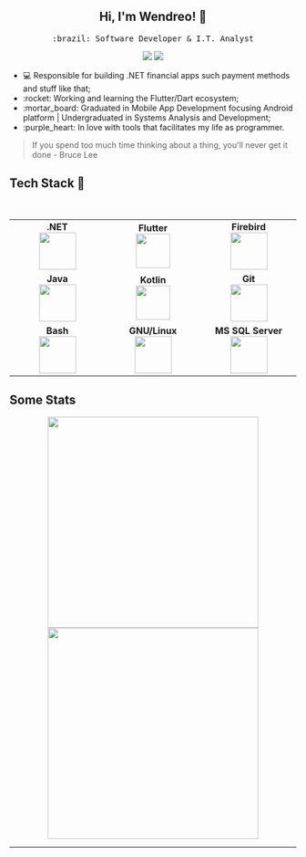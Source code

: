 <h2 align="center"> Hi, I'm Wendreo! 👋 <br/> </h2> 

<p align="center"> <samp>:brazil: Software Developer & I.T. Analyst</p>
  
<p align="center">
<a href="https://www.linkedin.com/in/wendreof/"><img src="https://img.shields.io/badge/linkedin-%230077B5.svg?&style=for-the-badge&logo=linkedin&logoColor=white"/></a>
<a href="https://instagram.com/wendreof"><img src="https://img.shields.io/badge/instagram-%23E4405F.svg?&style=for-the-badge&logo=instagram&logoColor=white"/></a>

<ul>
  <li>💻 Responsible for building .NET financial apps such payment methods and stuff like that;</li>
  <li>:rocket: Working and learning the Flutter/Dart ecosystem;</li>
  <li>:mortar_board: Graduated in Mobile App Development focusing Android platform | Undergraduated in Systems Analysis and Development;</li>
  <li>:purple_heart: In love with tools that facilitates my life as programmer.</li>
</ul>

> If you spend too much time thinking about a thing, you'll never get it done - Bruce Lee
  
## Tech Stack :wrench:
<br>
<table>
<tbody>
 <tr>

<td align="center" width="20%">
<span><b><center>.NET</center></b></span> 
<img height=65px src="https://upload.wikimedia.org/wikipedia/commons/0/0e/Microsoft_.NET_logo.png"> 
  
</td>

<td align="center" width="20%">
<span><b><center>Flutter</center></b></span> 
<img height=60px src="https://img.icons8.com/color/2x/flutter.png"> 
</td>

<td align="center" width="20%">
<span><b><center>Firebird</center></b></span> 
<img height=65px src="https://firebirdsql.org/file/about/ds-firebird-logo-1000.png"> 
</td>

<tr>
<td align="center" width="20%">
<span><b><center>Java</center></b></span> 
<img height=65px src="https://img.icons8.com/color/96/000000/java-coffee-cup-logo.png"> 
</td>
  
<td align="center" width="20%">
<span><b><center>Kotlin</center></b></span> 
<img height=60px src="https://img.icons8.com/color/48/000000/kotlin.png"> 
</td>
 

<td align="center" width="20%">
<span><b><center>Git</center></b></span> 
<img height=65px src="https://img.icons8.com/color/48/000000/git.png"> 
</td>

<tr>
<td align="center" width="20%">
<span><b><center>Bash</center></b></span> 
<img height=65px src="https://img.icons8.com/fluent/48/000000/console.png"> 
</td>

 <td align="center" width="20%">
<span><b><center>GNU/Linux</center></b></span> 
<img height=65px src="https://img.icons8.com/color/96/000000/linux.png"> 
</td> 


 <td align="center" width="20%">
<span><b><center>MS SQL Server</center></b></span> 
<img height=65px src="https://www.freeiconspng.com/uploads/sql-server-icon-8.png"> 
  
 </td> 

</tr>

</tbody>
</table>


## Some Stats
<p align = "center"   width="40%">
 <img height=370px src  = "https://wakatime.com/share/@wendreof/01827b46-e8e2-4410-9e17-1039b0931617.svg">

 <img height=370px src  = "https://wakatime.com/share/@wendreof/a169d910-f877-40e5-8fc5-61afedf88274.svg">
</p>

____


<!--

<p align = "center">
  <img src = "https://github-readme-stats.vercel.app/api?username=wendreof&show_icons=true&theme=dracula&line_height=27">
</p>
**wendreof/wendreof** is a ✨ _special_ ✨ repository because its `README.md` (this file) appears on your GitHub profile.

Here are some ideas to get you started:

- 🔭 I’m currently working on Credisan
- 🌱 I’m currently learning Flutter
- 👯 I’m looking to collaborate on 
- 🤔 I’m looking for help with ...
- 💬 Ask me about ...
- 📫 How to reach me: ...
- 😄 Pronouns: ...
- ⚡ Fun fact: ...
-->
